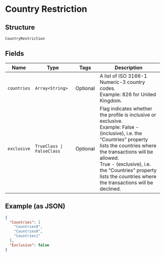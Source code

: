 
# Country Restriction

## Structure

`CountryRestriction`

## Fields

| Name | Type | Tags | Description |
|  --- | --- | --- | --- |
| `countries` | `Array<String>` | Optional | A list of ISO 3166-1 Numeric-3 country codes.<br>Example: 826 for United Kingdom. |
| `exclusive` | `TrueClass \| FalseClass` | Optional | Flag indicates whether the profile is inclusive or exclusive.<br>Example: False - (inclusive), i.e. the “Countries” property lists the countries where the transactions will be allowed.<br>True - (exclusive), i.e. the “Countries” property lists the countries where the transactions will be declined. |

## Example (as JSON)

```json
{
  "Countries": [
    "Countries9",
    "Countries0",
    "Countries1"
  ],
  "Exclusive": false
}
```

